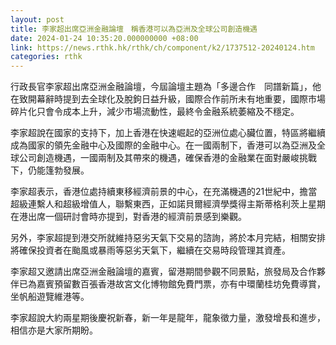 ```yaml
---
layout: post
title: 李家超出席亞洲金融論壇　稱香港可以為亞洲及全球公司創造機遇
date: 2024-01-24 10:35:20.000000000 +08:00
link: https://news.rthk.hk/rthk/ch/component/k2/1737512-20240124.htm
categories: rthk
---
```


行政長官李家超出席亞洲金融論壇，今屆論壇主題為「多邊合作　同譜新篇」，他在致開幕辭時提到去全球化及脫鉤日益升級，國際合作前所未有地重要，國際市場碎片化只會令成本上升，減少市場流動性，最終令金融系統萎縮及不穩定。

李家超說在國家的支持下，加上香港在快速崛起的亞洲位處心臟位置，特區將繼續成為國家的領先金融中心及國際的金融中心。在一國兩制下，香港可以為亞洲及全球公司創造機遇，一國兩制及其帶來的機遇，確保香港的金融業在面對嚴峻挑戰下，仍能篷勃發展。

李家超表示，香港位處持續東移經濟前景的中心，在充滿機遇的21世紀中，擔當超級連繫人和超級增值人，聯繫東西，正如諾貝爾經濟學獎得主斯蒂格利茨上星期在港出席一個研討會時亦提到，對香港的經濟前景感到樂觀。

另外，李家超提到港交所就維持惡劣天氣下交易的諮詢，將於本月完結，相關安排將確保投資者在颱風或暴雨等惡劣天氣下，繼續在交易時段管理其資產。

李家超又邀請出席亞洲金融論壇的嘉賓，留港期間參觀不同景點，旅發局及合作夥伴已為嘉賓預留數百張香港故宮文化博物館免費門票，亦有中環蘭桂坊免費導賞，坐帆船遊覽維港等。

李家超說大約兩星期後慶祝新春，新一年是龍年，龍象徵力量，激發增長和進步，相信亦是大家所期盼。
